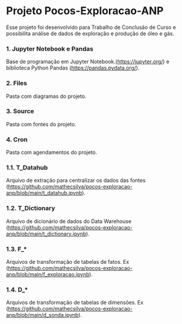 # Projeto Pocos-Exploracao-ANP

Esse projeto foi desenvolvido para Trabalho de Conclusão de Curso e possibilita análise de dados de exploração e produção de óleo e gás.

### 1. Jupyter Notebook e Pandas

Base de programação em Jupyter Notebook.(https://jupyter.org/) e biblioteca Python Pandas (https://pandas.pydata.org/).

### 2. Files

Pasta com diagramas do projeto.

### 3. Source

Pasta com fontes do projeto.

### 4. Cron

Pasta com agendamentos do projeto.

### 1.1. T_Datahub

Arquivo de extração para centralizar os dados das fontes (https://github.com/mathecsilva/pocos-exploracao-anp/blob/main/t_datahub.ipynb).

### 1.2. T_Dictionary

Arquivo de dicionário de dados do Data Warehouse (https://github.com/mathecsilva/pocos-exploracao-anp/blob/main/t_dictionary.ipynb).

### 1.3. F_*

Arquivos de transformação de tabelas de fatos. Ex (https://github.com/mathecsilva/pocos-exploracao-anp/blob/main/f_exploracao.ipynb).

### 1.4. D_*

Arquivos de transformação de tabelas de dimensões. Ex (https://github.com/mathecsilva/pocos-exploracao-anp/blob/main/d_sonda.ipynb).
